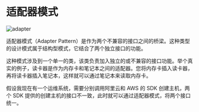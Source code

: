 # 适配器模式

![adapter](https://img.lailin.xyz/image/1612154310450-6522fa7f-2807-4f79-8cc7-9c95d848bb25.jpeg)

适配器模式（Adapter Pattern）是作为两个不兼容的接口之间的桥梁。这种类型的设计模式属于结构型模式，它结合了两个独立接口的功能。

这种模式涉及到一个单一的类，该类负责加入独立的或不兼容的接口功能。举个真实的例子，读卡器是作为内存卡和笔记本之间的适配器。您将内存卡插入读卡器，再将读卡器插入笔记本，这样就可以通过笔记本来读取内存卡。

假设我现在有一个运维系统，需要分别调用阿里云和 AWS 的 SDK 创建主机，两个 SDK 提供的创建主机的接口不一致，此时就可以通过适配器模式，将两个接口统一。



